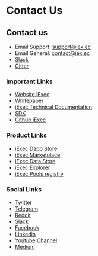 # Contact Us

## Contact us

* Email Support: [support@iex.ec](mailto:support@iex.ec)
* Email General: [contact@iex.ec](mailto:contact@iex.ec)
* [Slack](https://slack.iex.ec)
* [Gitter](https://gitter.im/iExecBlockchainComputing/Lobby)

### Important Links

* [Website iExec](https://iex.ec/)
* [Whitepaper](https://iex.ec/wp-content/uploads/pdf/iExec-WPv3.0-English.pdf)
* [iExec Technical Documentation](../)
* [SDK]()
* [Github iExec](https://github.com/iExecBlockchainComputing)

### Product Links

* [iExec Dapp Store](https://dapps.iex.ec)
* [iExec Marketplace](https://market.iex.ec)
* [iExec Data Store](https://data.iex.ec/)
* [iExec Explorer](https://explorer.iex.ec)
* [iExec Pools registry](https://pools.iex.ec)

### Social Links

* [Twitter](https://twitter.com/iEx_ec)
* [Telegram](https://t.me/iexec_discussion)
* [Reddit](https://www.reddit.com/r/iexec/)
* [Slack](https://slack.iex.ec/)
* [Facebook](https://www.facebook.com/Iex-ec-1164124083643301/)
* [Linkedin](https://www.linkedin.com/company/iex.ec/)
* [Youtube Channel](https://www.youtube.com/channel/UCwWxZWvKVHn3CXnmDooLWtA)
* [Medium](https://medium.com/iex-ec)

